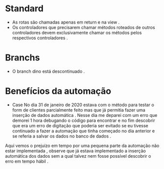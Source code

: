 # Standard
* As rotas são chamadas apenas em return e na view .
* Os controladores que precisarem chamar métodos roteados de outros controladores devem exclusivamente chamar os métodos pelos respectivos controladores .
# Branchs
* O branch dino está descontinuado .
# Benefícios da automação
* Case
No dia 31 de janeiro de 2020 estava com o método para testar o form de clientes parcialmente feito mas que já permitia fazer uma inserção de dados automática . Nesse dia me deparei com um erro que demorei 1 hora debugando o código para encontrar e no fim descobrir que era um erro de digitação que poderia ser evitado se eu tivesse continuado a fazer a automação que tinha começado no dia anterior e se referia a salvar os dados no banco de dados .

Aqui vemos o prejuízo em tempo por uma pequena parte da automação não estar implementada , observe que já estava implementado a inserção automática dos dados sem a qual talvez nem fosse possível descobrir o erro em tempo hábil .
